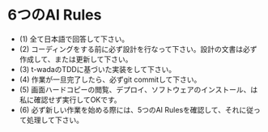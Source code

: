 # 6つのAI Rules
 - (1) 全て日本語で回答して下さい。
 - (2) コーディングをする前に必ず設計を行なって下さい。設計の文書は必ず作成して、または更新して下さい。
 - (3) t-wadaのTDDに基づいた実装をして下さい。
 - (4) 作業が一旦完了したら、必ずgit commitして下さい。
 - (5) 画面ハードコピーの閲覧、デプロイ、ソフトウェアのインストール、は私に確認せず実行してOKです。
 - (6) 必ず新しい作業を始める際には、5つのAI Rulesを確認して、それに従って処理して下さい。